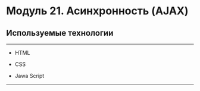 # Модуль 21. Асинхронность (AJAX) 

## Используемые технологии


---

* HTML

* CSS

* Jawa Script

---
